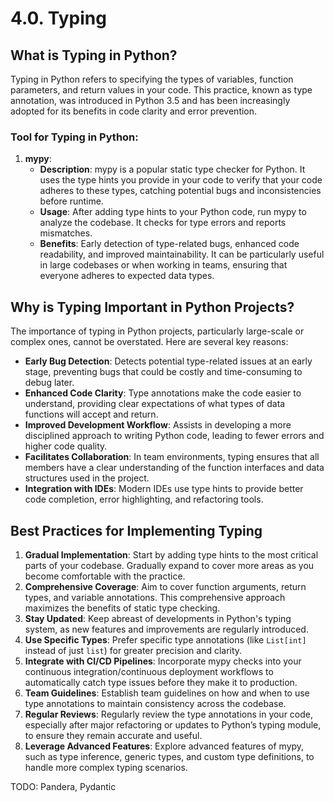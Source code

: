 # 4.0. Typing

## What is Typing in Python?

Typing in Python refers to specifying the types of variables, function parameters, and return values in your code. This practice, known as type annotation, was introduced in Python 3.5 and has been increasingly adopted for its benefits in code clarity and error prevention.

### Tool for Typing in Python:

1. **mypy**:
   - **Description**: mypy is a popular static type checker for Python. It uses the type hints you provide in your code to verify that your code adheres to these types, catching potential bugs and inconsistencies before runtime.
   - **Usage**: After adding type hints to your Python code, run mypy to analyze the codebase. It checks for type errors and reports mismatches.
   - **Benefits**: Early detection of type-related bugs, enhanced code readability, and improved maintainability. It can be particularly useful in large codebases or when working in teams, ensuring that everyone adheres to expected data types.

## Why is Typing Important in Python Projects?

The importance of typing in Python projects, particularly large-scale or complex ones, cannot be overstated. Here are several key reasons:

- **Early Bug Detection**: Detects potential type-related issues at an early stage, preventing bugs that could be costly and time-consuming to debug later.
- **Enhanced Code Clarity**: Type annotations make the code easier to understand, providing clear expectations of what types of data functions will accept and return.
- **Improved Development Workflow**: Assists in developing a more disciplined approach to writing Python code, leading to fewer errors and higher code quality.
- **Facilitates Collaboration**: In team environments, typing ensures that all members have a clear understanding of the function interfaces and data structures used in the project.
- **Integration with IDEs**: Modern IDEs use type hints to provide better code completion, error highlighting, and refactoring tools.

## Best Practices for Implementing Typing

1. **Gradual Implementation**: Start by adding type hints to the most critical parts of your codebase. Gradually expand to cover more areas as you become comfortable with the practice.
2. **Comprehensive Coverage**: Aim to cover function arguments, return types, and variable annotations. This comprehensive approach maximizes the benefits of static type checking.
3. **Stay Updated**: Keep abreast of developments in Python's typing system, as new features and improvements are regularly introduced.
4. **Use Specific Types**: Prefer specific type annotations (like `List[int]` instead of just `list`) for greater precision and clarity.
5. **Integrate with CI/CD Pipelines**: Incorporate mypy checks into your continuous integration/continuous deployment workflows to automatically catch type issues before they make it to production.
6. **Team Guidelines**: Establish team guidelines on how and when to use type annotations to maintain consistency across the codebase.
7. **Regular Reviews**: Regularly review the type annotations in your code, especially after major refactoring or updates to Python’s typing module, to ensure they remain accurate and useful.
8. **Leverage Advanced Features**: Explore advanced features of mypy, such as type inference, generic types, and custom type definitions, to handle more complex typing scenarios.

TODO: Pandera, Pydantic